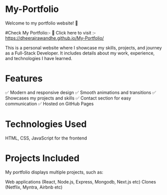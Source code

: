 # My-Portfolio 

Welcome to my portfolio website! 🚀

#Check My Portfolio:-
🔗 Click here to visit :- https://dheerajrawandhe.github.io/My-Portfolio/

This is a personal website where I showcase my skills, projects, and journey as a Full-Stack Developer. It includes details about my work, experience, and technologies I have learned.


# Features
✅ Modern and responsive design
✅ Smooth animations and transitions
✅ Showcases my projects and skills
✅ Contact section for easy communication
✅ Hosted on GitHub Pages

# Technologies Used
HTML, CSS, JavaScript for the frontend

# Projects Included
My portfolio displays multiple projects, such as:

Web applications (React, Node.js, Express, Mongodb, Next.js etc)
Clones (Netflix, Myntra, Airbnb etc)


